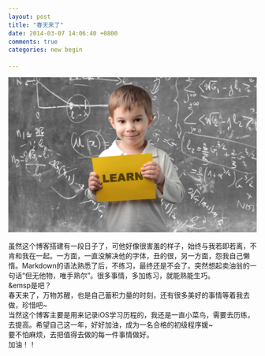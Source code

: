 ```yaml
---
layout: post
title: "春天来了"
date: 2014-03-07 14:06:40 +0800
comments: true
categories: new begin

---
```

     

  ![](/images/learn.jpg)
  
  虽然这个博客搭建有一段日子了，可他好像很害羞的样子，始终与我若即若离，不肯和我在一起。一方面，一直没解决他的字体，丑的很，另一方面，怨我自己懒惰。Markdown的语法熟悉了后，不练习，最终还是不会了。突然想起卖油翁的一句话“但无他物，唯手熟尔”。很多事情，多加练习，就能熟能生巧。  
&emsp是吧？  
   春天来了，万物苏醒，也是自己蓄积力量的时刻，还有很多美好的事情等着我去做，珍惜吧~  
   当然这个博客主要是用来记录iOS学习历程的，我还是一直小菜鸟，需要去历练，去提高。希望自己这一年，好好加油，成为一名合格的初级程序媛~  
   要不怕麻烦，去把值得去做的每一件事情做好。  
   加油！！ 
       